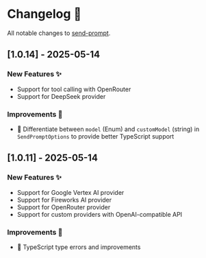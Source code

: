 # Changelog 📝

All notable changes to [send-prompt](https://github.com/paradite/send-prompt).

## [1.0.14] - 2025-05-14

### New Features ✨

- Support for tool calling with OpenRouter
- Support for DeepSeek provider

### Improvements 🔧

- 📝 Differentiate between `model` (Enum) and `customModel` (string) in `SendPromptOptions` to provide better TypeScript support

## [1.0.11] - 2025-05-14

### New Features ✨

- Support for Google Vertex AI provider
- Support for Fireworks AI provider
- Support for OpenRouter provider
- Support for custom providers with OpenAI-compatible API

### Improvements 🔧

- 📝 TypeScript type errors and improvements
